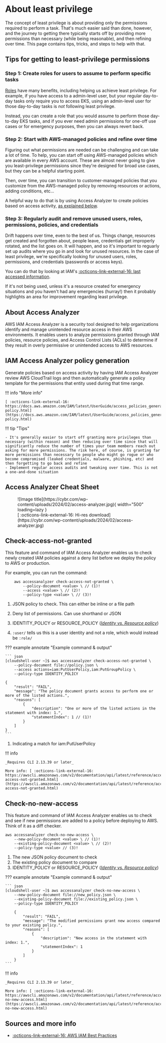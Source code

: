 # About least privilege

The concept of least privilege is about providing only the permissions required to perform a task. That's much easier said than done, however, and the journey to getting there typically starts off by providing more permissions than necessary (while being reasonable), and then refining over time. This page contains tips, tricks, and steps to help with that.

## Tips for getting to least-privilege permissions

### Step 1: Create roles for users to assume to perform specific tasks

[Roles](roles.md) have many benefits, including helping us achieve least privilege. For example, if you have access to a admin-level user, but your regular day-to-day tasks only require you to access EKS, using an admin-level user for those day-to-day tasks is _not_ following least privilege.

Instead, you can create a role that you would assume to perform those day-to-day EKS tasks, and if you ever need admin permissions for one-off use cases or for emergency purposes, then you can always revert back.

### Step 2: Start with AWS-managed policies and refine over time

Figuring out what permissions are needed can be challenging and can take a lot of time. To help, you can start off using AWS-managed policies which are available in every AWS account. These are almost never going to give you least-privilege permissions since they're designed for broad use cases, but they can be a helpful starting point.

Then, over time, you can transition to customer-managed policies that you customize from the AWS-managed policy by removing resources or actions, adding conditions, etc...

A helpful way to do that is by using Access Analyzer to create policies based on access activity, [as explained below](#about-access-analyzer).

### Step 3: Regularly audit and remove unused users, roles, permissions, policies, and credentials

Drift happens over time, even to the best of us. Things change, resources get created and forgotten about, people leave, credentials get improperly rotated, and the list goes on. It will happen, and so it's important to reguarly set up audits where you go in and look for unused resources. In the case of least privilege, we're specifically looking for unused users, roles, permissions, and credentials (passwords or access keys).

You can do that by looking at IAM's [:octicons-link-external-16: last accessed information](https://docs.aws.amazon.com/IAM/latest/UserGuide/access_policies_access-advisor-view-data.html).

If it's not being used, unless it's a resource created for emergency situations and you haven't had any emergencies (hurray!) then it probably highlights an area for improvement regarding least privilege.

## About Access Analyzer
AWS IAM Access Analyzer is a security tool designed to help organizations identify and manage unintended resource access in their AWS environments. It enables users to analyze permissions granted through IAM policies, resource policies, and Access Control Lists (ACLs) to determine if they result in overly permissive or unintended access to AWS resources.

## IAM Access Analyzer policy generation
Generate policies based on access activity by having IAM Access Analyzer review AWS CloudTrail logs and then automatically generate a policy template for the permissions that entity used during that time range.

!!! info "More info"

    [ :octicons-link-external-16: https://docs.aws.amazon.com/IAM/latest/UserGuide/access_policies_generate-policy.html](https://docs.aws.amazon.com/IAM/latest/UserGuide/access_policies_generate-policy.html)

!!! tip "Tips"

    - It's generally easier to start off granting more privileges than necessary (within reason) and then reducing over time since that will significantly reduce the number of times your team members reach out asking for more permissions. The risk here, of course, is granting far more permissions than necessary to people who might go rogue or who become compromised (leaked credentials, malware, phishing, etc) and then forgetting to go back and refine
    - Implement regular access audits and tweaking over time. This is not a one-and-done situation

## Access Analyzer Cheat Sheet
<figure markdown>
  ![Image title](https://cybr.com/wp-content/uploads/2024/02/access-analyzer.jpg){ width="500" loading=lazy }
    <figcaption>[ :octicons-link-external-16: Hi-res download](https://cybr.com/wp-content/uploads/2024/02/access-analyzer.jpg)</figcaption>
</figure>

## Check-access-not-granted
This feature and command of IAM Access Analyzer enables us to check newly created IAM policies against a deny list before we deploy the policy to AWS or production.

For example, you can run the command:
```
    aws accessanalyzer check-access-not-granted \
        --policy-document <value> \ // (1)!
        --access <value> \ // (2)!
        --policy-type <value> \ // (3)!
```

1. JSON policy to check. This can either be inline or a file path
2. Deny list of permissions. Can use shorthand or JSON
3. IDENTITY_POLICY or RESOURCE_POLICY (_[Identity vs. Resource policy](/aws/iam/about-iam/)_)

1. `:user/` tells us this is a user identity and not a role, which would instead be `:role/`

??? example annotate "Example command & output"

    ``` json
    [cloudshell-user ~]$ aws accessanalyzer check-access-not-granted \
        --policy-document file://policy.json \
        --access actions=iam:PutUserPolicy,iam:PutGroupPolicy \
        --policy-type IDENTITY_POLICY

    {
        "result": "FAIL",
        "message": "The policy document grants access to perform one or more of the listed actions.",
        "reasons": [
            {
                "description": "One or more of the listed actions in the statement with index: 1.",
                "statementIndex": 1 // (1)!
            }
        ]
    }
    ```

1. Indicating a match for iam:PutUserPolicy

!!! info 

    _Requires CLI 2.13.39 or later_

    More info: [ :octicons-link-external-16: https://awscli.amazonaws.com/v2/documentation/api/latest/reference/accessanalyzer/check-access-not-granted.html](https://awscli.amazonaws.com/v2/documentation/api/latest/reference/accessanalyzer/check-access-not-granted.html)

## Check-no-new-access
This feature and command of IAM Access Analyzer enables us to check and see if new permissions are added to a policy before deploying to AWS. Think of it as a diff checker.

```
aws accessanalyzer check-no-new-access \
    --new-policy-document <value> \ // (1)!
    --existing-policy-document <value> \ // (2)! 
    --policy-type <value> // (3)! 
```

1. The new JSON policy document to check
2. The existing policy document to compare
3. IDENTITY_POLICY or RESOURCE_POLICY (_[Identity vs. Resource policy](/aws/iam/about-iam/)_)

??? example annotate "Example command & output"

    ``` json
    [cloudshell-user ~]$ aws accessanalyzer check-no-new-access \
        --new-policy-document file://new_policy.json \
        --existing-policy-document file://existing_policy.json \
        --policy-type IDENTITY_POLICY

        {
            "result": "FAIL",
            "message": "The modified permissions grant new access compared to your existing policy.",
            "reasons": [
                {
                    "description": "New access in the statement with index: 1.",
                    "statementIndex": 1
                }
            ]
        }
    ```

!!! info 
    
    _Requires CLI 2.13.39 or later_

    More info: [ :octicons-link-external-16: https://awscli.amazonaws.com/v2/documentation/api/latest/reference/accessanalyzer/check-no-new-access.html](https://awscli.amazonaws.com/v2/documentation/api/latest/reference/accessanalyzer/check-no-new-access.html)

## Sources and more info

- [:octicons-link-external-16: AWS IAM Best Practices](https://docs.aws.amazon.com/IAM/latest/UserGuide/best-practices.html#grant-least-privilege)